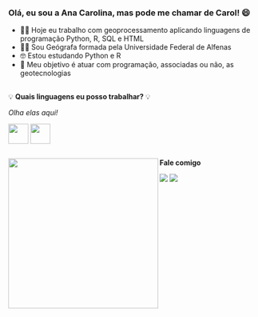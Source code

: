 ### Olá, eu sou a Ana Carolina, mas pode me chamar de Carol! 😄

- 👩‍💻 Hoje eu trabalho com geoprocessamento aplicando linguagens de programação Python, R, SQL e HTML
- 👩‍🎓 Sou Geógrafa formada pela Universidade Federal de Alfenas 
- 🤓 Estou estudando Python e R
- 🎯 Meu objetivo é atuar com programação, associadas ou não, as geotecnologias 

##


💡 **Quais linguagens eu posso trabalhar?** 💡

*Olha elas aqui!*  


 <img align="center" height="40" width="40" src="https://cdn3.iconfinder.com/data/icons/logos-and-brands-adobe/512/267_Python-512.png" target="_blanck"></a>
 <img align="center" height="40" width="40" src="https://cdn.icon-icons.com/icons2/2107/PNG/512/file_type_html_icon_130541.png" target="_blanck"></a>
</div>

##
 <div>
  <img align="left" height="300" src="https://cdn.discordapp.com/attachments/772287304165359626/887089947406893056/output_LJ2wEe.gif" target="_blanck"></a>
</div>


<div>
 
 **Fale comigo**
</div>


<div>
<a href="https://www.linkedin.com/in/cacrisolforlin" target="_blanck"><img src="https://img.shields.io/badge/LinkedIn-0077B5?style=for-the-badge&logo=linkedin&logoColor=white" target="_blanck"></a>
  <a href="mailto: cacrisolforlin@gmail.com" target="_blanck"><img src="https://img.shields.io/badge/Gmail-D14836?style=for-the-badge&logo=gmail&logoColor=white" target="_blanck"></a>
  
</div>
 
<div>



</div>
